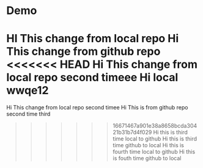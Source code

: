 # Demo
HI This change from local repo
Hi This change from github repo
<<<<<<< HEAD
Hi This change from local repo second timeee 
Hi local wwqe12
=======
Hi This change from local repo second timee 
Hi This is from github repo second time 
third
>>>>>>> 16671467a901e38a8658bcda30421b31b7d4f029
Hi this is third time local to github
Hi this is third time github to local
Hi this is fourth time local to github
Hi this is fouth time github to local
